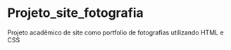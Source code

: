 # Projeto_site_fotografia
Projeto acadêmico de site como portfolio de fotografias utilizando HTML e CSS
